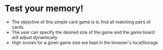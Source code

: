 # Test your memory!

- The objective of this simple card game is to find all matching pairs of cards. 
- The user can specify the desired size of the game and the game board will adjust dynamically.
- High scores for a given game size are kept in the browser's localStorage

